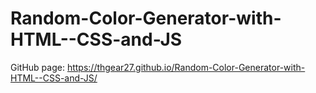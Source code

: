 # Random-Color-Generator-with-HTML--CSS-and-JS

GitHub page: https://thgear27.github.io/Random-Color-Generator-with-HTML--CSS-and-JS/
